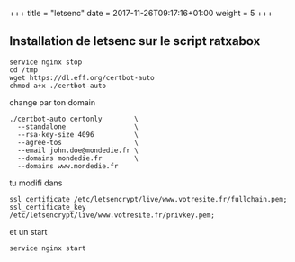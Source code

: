 +++
title = "letsenc"
date =  2017-11-26T09:17:16+01:00
weight = 5
+++



## Installation de letsenc sur le script ratxabox

```
service nginx stop
cd /tmp
wget https://dl.eff.org/certbot-auto
chmod a+x ./certbot-auto
```

change par ton domain
```
./certbot-auto certonly        \
  --standalone                 \
  --rsa-key-size 4096          \
  --agree-tos                  \
  --email john.doe@mondedie.fr \
  --domains mondedie.fr        \
  --domains www.mondedie.fr
  ```

  tu modifi dans

```
ssl_certificate /etc/letsencrypt/live/www.votresite.fr/fullchain.pem;
ssl_certificate_key /etc/letsencrypt/live/www.votresite.fr/privkey.pem;

```
et un start
```
service nginx start
```
